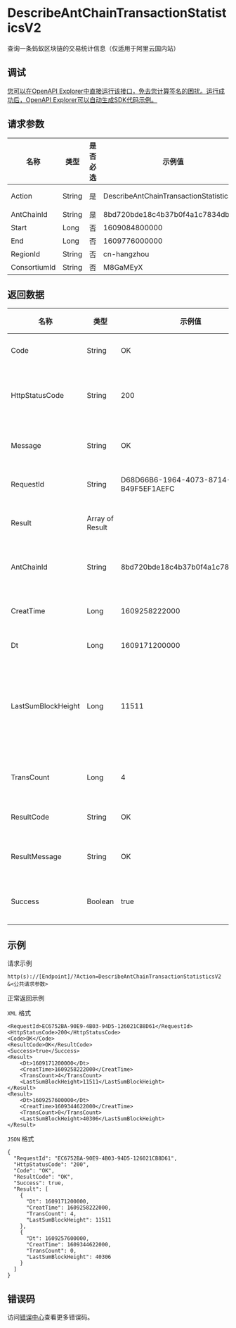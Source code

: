 # DescribeAntChainTransactionStatisticsV2

查询一条蚂蚁区块链的交易统计信息（仅适用于阿里云国内站）

## 调试

[您可以在OpenAPI Explorer中直接运行该接口，免去您计算签名的困扰。运行成功后，OpenAPI Explorer可以自动生成SDK代码示例。](https://api.aliyun.com/#product=Baas&api=DescribeAntChainTransactionStatisticsV2&type=RPC&version=2018-12-21)

## 请求参数

|名称|类型|是否必选|示例值|描述|
|--|--|----|---|--|
|Action|String|是|DescribeAntChainTransactionStatisticsV2|系统规定参数。取值：DescribeAntChainTransactionStatisticsV2。 |
|AntChainId|String|是|8bd720bde18c4b37b0f4a1c7834db163|区块链ID |
|Start|Long|否|1609084800000|统计开始时间 |
|End|Long|否|1609776000000|统计结束时间 |
|RegionId|String|否|cn-hangzhou|地域ID，限制cn-hangzhou |
|ConsortiumId|String|否|M8GaMEyX|联盟ID |

## 返回数据

|名称|类型|示例值|描述|
|--|--|---|--|
|Code|String|OK|返回码 |
|HttpStatusCode|String|200|请求返回码 |
|Message|String|OK|请求消息 |
|RequestId|String|D68D66B6-1964-4073-8714-B49F5EF1AEFC|请求ID |
|Result|Array of Result| |请求结果 |
|AntChainId|String|8bd720bde18c4b37b0f4a1c7834db163|区块链ID |
|CreatTime|Long|1609258222000|创建时间 |
|Dt|Long|1609171200000|时间 |
|LastSumBlockHeight|Long|11511|最后统计的区块高度 |
|TransCount|Long|4|交易总量 |
|ResultCode|String|OK|结果码 |
|ResultMessage|String|OK|结果消息 |
|Success|Boolean|true|结果状态 |

## 示例

请求示例

```
http(s)://[Endpoint]/?Action=DescribeAntChainTransactionStatisticsV2
&<公共请求参数>
```

正常返回示例

`XML` 格式

```
<RequestId>EC6752BA-90E9-4B03-94D5-126021CB8D61</RequestId>
<HttpStatusCode>200</HttpStatusCode>
<Code>OK</Code>
<ResultCode>OK</ResultCode>
<Success>true</Success>
<Result>
    <Dt>1609171200000</Dt>
    <CreatTime>1609258222000</CreatTime>
    <TransCount>4</TransCount>
    <LastSumBlockHeight>11511</LastSumBlockHeight>
</Result>
<Result>
    <Dt>1609257600000</Dt>
    <CreatTime>1609344622000</CreatTime>
    <TransCount>0</TransCount>
    <LastSumBlockHeight>40306</LastSumBlockHeight>
</Result>
```

`JSON` 格式

```
{
  "RequestId": "EC6752BA-90E9-4B03-94D5-126021CB8D61",
  "HttpStatusCode": "200",
  "Code": "OK",
  "ResultCode": "OK",
  "Success": true,
  "Result": [
    {
      "Dt": 1609171200000,
      "CreatTime": 1609258222000,
      "TransCount": 4,
      "LastSumBlockHeight": 11511
    },
    {
      "Dt": 1609257600000,
      "CreatTime": 1609344622000,
      "TransCount": 0,
      "LastSumBlockHeight": 40306
    }
  ]
}
```

## 错误码

访问[错误中心](https://error-center.aliyun.com/status/product/Baas)查看更多错误码。

